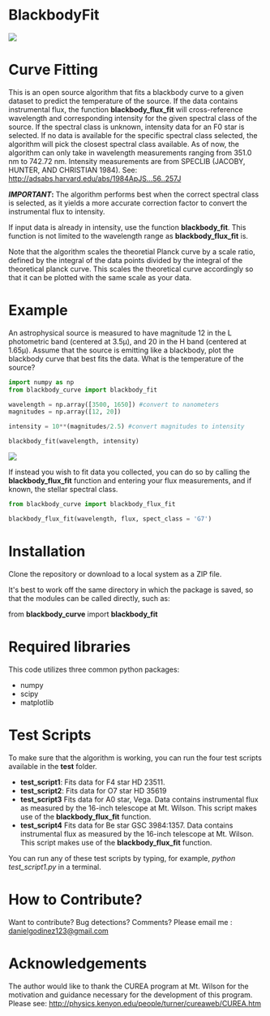 # BlackbodyFit
<img src="https://user-images.githubusercontent.com/19847448/135402464-0e8ada6a-db1a-4e8c-8608-2d88bb1b633d.png">

# Curve Fitting

This is an open source algorithm that fits a blackbody curve to a given dataset to predict the temperature of the source. If the data contains instrumental flux, the function **blackbody_flux_fit** will cross-reference wavelength and corresponding intensity for the given spectral class of the source. If the spectral class is unknown, intensity data for an F0 star is selected. If no data is available for the specific spectral class selected, the algorithm will pick the closest spectral class available. As of now, the algorithm can only take in wavelength measurements ranging from 351.0 nm to 742.72 nm. Intensity measurements are from SPECLIB (JACOBY, HUNTER, AND CHRISTIAN 1984). See: http://adsabs.harvard.edu/abs/1984ApJS...56..257J

**_IMPORTANT_:** The algorithm performs best when the correct spectral class is selected, as it yields a more accurate correction factor to convert the instrumental flux to intensity. 

If input data is already in intensity, use the function **blackbody_fit**. This function is not limited to the wavelength range as **blackbody_flux_fit** is. 

Note that the algorithm scales the theoretial Planck curve by a scale ratio, defined by the integral of the data points divided by the integral of the theoretical planck curve. This scales the theoretical curve accordingly so that it can be plotted with the same scale as your data. 

# Example

An astrophysical source is measured to have magnitude 12 in the L photometric band (centered at 3.5&mu;), and 20 in the H band (centered at 1.65&mu;). Assume that the source is emitting like a blackbody, plot the blackbody curve that best fits the data. What is the temperature of the source?

```python
import numpy as np
from blackbody_curve import blackbody_fit

wavelength = np.array([3500, 1650]) #convert to nanometers
magnitudes = np.array([12, 20])

intensity = 10**(magnitudes/2.5) #convert magnitudes to intensity

blackbody_fit(wavelength, intensity)
```
<img src="https://user-images.githubusercontent.com/19847448/135399228-415d72c3-f7ba-4b88-a692-897bb1415674.png">

If instead you wish to fit data you collected, you can do so by calling the **blackbody_flux_fit** function and entering your flux measurements, and if known, the stellar spectral class.

```python
from blackbody_curve import blackbody_flux_fit

blackbody_flux_fit(wavelength, flux, spect_class = 'G7')
```
# Installation

Clone the repository or download to a local system as a ZIP file.

It's best to work off the same directory in which the package is saved, so that the modules can be called directly, such as:

from **blackbody_curve** import **blackbody_fit**

# Required libraries

This code utilizes three common python packages:

* numpy
* scipy
* matplotlib

# Test Scripts

To make sure that the algorithm is working, you can run the four test scripts available in the **test** folder. 

* **test_script1**: Fits data for F4 star HD  23511.
* **test_script2**: Fits data for O7 star HD 35619
* **test_script3** Fits data for A0 star, Vega. Data contains instrumental flux as measured by the 16-inch telescope at Mt. Wilson. This script makes use of the **blackbody_flux_fit** function. 
* **test_script4** Fits data for Be star GSC 3984:1357. Data contains instrumental flux as measured by the 16-inch telescope at Mt. Wilson. This script makes use of the **blackbody_flux_fit** function. 

You can run any of these test scripts by typing, for example, *python test_script1.py* in a terminal.

# How to Contribute?

Want to contribute? Bug detections? Comments? Please email me : danielgodinez123@gmail.com

# Acknowledgements

The author would like to thank the CUREA program at Mt. Wilson for the motivation and guidance necessary for the development of this program. Please see: http://physics.kenyon.edu/people/turner/cureaweb/CUREA.htm


